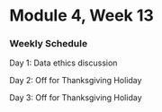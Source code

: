 # Module 4, Week 13

### Weekly Schedule
Day 1: Data ethics discussion

Day 2: Off for Thanksgiving Holiday

Day 3: Off for Thanksgiving Holiday